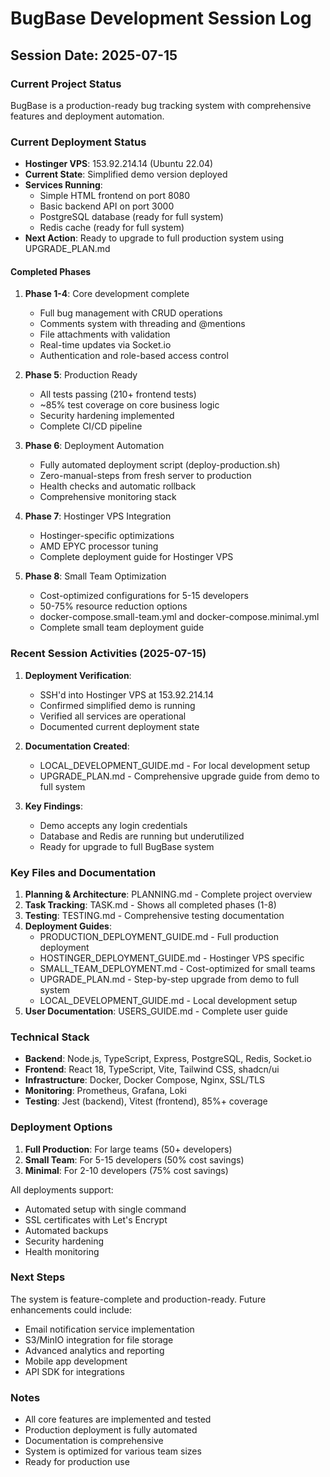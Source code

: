 # BugBase Development Session Log

## Session Date: 2025-07-15

### Current Project Status
BugBase is a production-ready bug tracking system with comprehensive features and deployment automation.

### Current Deployment Status
- **Hostinger VPS**: 153.92.214.14 (Ubuntu 22.04)
- **Current State**: Simplified demo version deployed
- **Services Running**:
  - Simple HTML frontend on port 8080
  - Basic backend API on port 3000
  - PostgreSQL database (ready for full system)
  - Redis cache (ready for full system)
- **Next Action**: Ready to upgrade to full production system using UPGRADE_PLAN.md

#### Completed Phases
1. **Phase 1-4**: Core development complete
   - Full bug management with CRUD operations
   - Comments system with threading and @mentions
   - File attachments with validation
   - Real-time updates via Socket.io
   - Authentication and role-based access control
   
2. **Phase 5**: Production Ready
   - All tests passing (210+ frontend tests)
   - ~85% test coverage on core business logic
   - Security hardening implemented
   - Complete CI/CD pipeline

3. **Phase 6**: Deployment Automation
   - Fully automated deployment script (deploy-production.sh)
   - Zero-manual-steps from fresh server to production
   - Health checks and automatic rollback
   - Comprehensive monitoring stack

4. **Phase 7**: Hostinger VPS Integration
   - Hostinger-specific optimizations
   - AMD EPYC processor tuning
   - Complete deployment guide for Hostinger VPS

5. **Phase 8**: Small Team Optimization
   - Cost-optimized configurations for 5-15 developers
   - 50-75% resource reduction options
   - docker-compose.small-team.yml and docker-compose.minimal.yml
   - Complete small team deployment guide

### Recent Session Activities (2025-07-15)
1. **Deployment Verification**:
   - SSH'd into Hostinger VPS at 153.92.214.14
   - Confirmed simplified demo is running
   - Verified all services are operational
   - Documented current deployment state

2. **Documentation Created**:
   - LOCAL_DEVELOPMENT_GUIDE.md - For local development setup
   - UPGRADE_PLAN.md - Comprehensive upgrade guide from demo to full system
   
3. **Key Findings**:
   - Demo accepts any login credentials
   - Database and Redis are running but underutilized
   - Ready for upgrade to full BugBase system

### Key Files and Documentation
1. **Planning & Architecture**: PLANNING.md - Complete project overview
2. **Task Tracking**: TASK.md - Shows all completed phases (1-8)
3. **Testing**: TESTING.md - Comprehensive testing documentation
4. **Deployment Guides**:
   - PRODUCTION_DEPLOYMENT_GUIDE.md - Full production deployment
   - HOSTINGER_DEPLOYMENT_GUIDE.md - Hostinger VPS specific
   - SMALL_TEAM_DEPLOYMENT.md - Cost-optimized for small teams
   - UPGRADE_PLAN.md - Step-by-step upgrade from demo to full system
   - LOCAL_DEVELOPMENT_GUIDE.md - Local development setup
5. **User Documentation**: USERS_GUIDE.md - Complete user guide

### Technical Stack
- **Backend**: Node.js, TypeScript, Express, PostgreSQL, Redis, Socket.io
- **Frontend**: React 18, TypeScript, Vite, Tailwind CSS, shadcn/ui
- **Infrastructure**: Docker, Docker Compose, Nginx, SSL/TLS
- **Monitoring**: Prometheus, Grafana, Loki
- **Testing**: Jest (backend), Vitest (frontend), 85%+ coverage

### Deployment Options
1. **Full Production**: For large teams (50+ developers)
2. **Small Team**: For 5-15 developers (50% cost savings)
3. **Minimal**: For 2-10 developers (75% cost savings)

All deployments support:
- Automated setup with single command
- SSL certificates with Let's Encrypt
- Automated backups
- Security hardening
- Health monitoring

### Next Steps
The system is feature-complete and production-ready. Future enhancements could include:
- Email notification service implementation
- S3/MinIO integration for file storage
- Advanced analytics and reporting
- Mobile app development
- API SDK for integrations

### Notes
- All core features are implemented and tested
- Production deployment is fully automated
- Documentation is comprehensive
- System is optimized for various team sizes
- Ready for production use